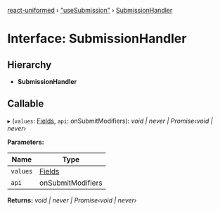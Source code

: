 [react-uniformed](../README.md) › ["useSubmission"](../modules/_usesubmission_.md) › [SubmissionHandler](_usesubmission_.submissionhandler.md)

# Interface: SubmissionHandler

## Hierarchy

* **SubmissionHandler**

## Callable

▸ (`values`: [Fields](../modules/_usefields_.md#fields), `api`: onSubmitModifiers): *void | never | Promise‹void | never›*

**Parameters:**

Name | Type |
------ | ------ |
`values` | [Fields](../modules/_usefields_.md#fields) |
`api` | onSubmitModifiers |

**Returns:** *void | never | Promise‹void | never›*
